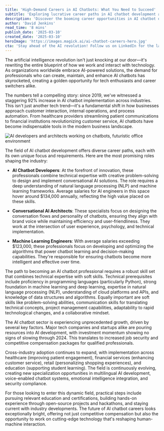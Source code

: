 ```yaml
---
title: 'High-Demand Careers in AI Chatbots: What You Need to Succeed'
subtitle: 'Exploring lucrative career paths in AI chatbot development and the skills needed to excel'
description: 'Discover the booming career opportunities in AI chatbot development, where professionals can earn $130,000+ annually. Learn about the essential skills, emerging specializations, and practical steps to break into this rapidly growing field that's reshaping how businesses interact with technology.'
author: 'David Jenkins'
read_time: '8 mins'
publish_date: '2025-03-10'
created_date: '2025-03-10'
heroImage: 'https://images.magick.ai/ai-chatbot-careers-hero.jpg'
cta: 'Stay ahead of the AI revolution! Follow us on LinkedIn for the latest insights, job opportunities, and expert perspectives in AI chatbot development. Join our community of innovators shaping the future of human-machine interaction.'
---
```


The artificial intelligence revolution isn't just knocking at our door—it's rewriting the entire blueprint of how we work and interact with technology. As organizations worldwide embrace AI-powered solutions, the demand for professionals who can create, maintain, and enhance AI chatbots has skyrocketed, creating a golden opportunity for tech enthusiasts and career switchers alike.

The numbers tell a compelling story: since 2019, we've witnessed a staggering 92% increase in AI chatbot implementation across industries. This isn't just another tech trend—it's a fundamental shift in how businesses approach customer interaction, internal operations, and process automation. From healthcare providers streamlining patient communications to financial institutions revolutionizing customer service, AI chatbots have become indispensable tools in the modern business landscape.

![AI developers and architects working on chatbots, futuristic office environment](https://images.magick.ai/ai-chatbot-careers-inline.jpg)

The field of AI chatbot development offers diverse career paths, each with its own unique focus and requirements. Here are the most promising roles shaping the industry:

- **AI Chatbot Developers**: At the forefront of innovation, these professionals combine technical expertise with creative problem-solving to design and implement conversational AI solutions. The role requires a deep understanding of natural language processing (NLP) and machine learning frameworks. Average salaries for AI engineers in this space hover around $134,000 annually, reflecting the high value placed on these skills.

- **Conversational AI Architects**: These specialists focus on designing the conversation flows and personality of chatbots, ensuring they align with brand voice while maintaining efficiency and user-friendliness. They work at the intersection of user experience, psychology, and technical implementation.

- **Machine Learning Engineers**: With average salaries exceeding $123,000, these professionals focus on developing and optimizing the algorithms that power chatbot learning and decision-making capabilities. They're responsible for ensuring chatbots become more intelligent and effective over time.

The path to becoming an AI chatbot professional requires a robust skill set that combines technical expertise with soft skills. Technical prerequisites include proficiency in programming languages (particularly Python), strong foundation in machine learning and deep learning, expertise in natural language processing (NLP), understanding of cloud platforms and APIs, and knowledge of data structures and algorithms. Equally important are soft skills like problem-solving abilities, communication skills for translating technical concepts, project management capabilities, adaptability to rapid technological changes, and a collaborative mindset.

The AI chatbot sector is experiencing unprecedented growth, driven by several key factors. Major tech companies and startups alike are pouring resources into AI development, with investment momentum showing no signs of slowing through 2024. This translates to increased job security and competitive compensation packages for qualified professionals.

Cross-industry adoption continues to expand, with implementation across healthcare (improving patient engagement), financial services (enhancing customer service), retail (personalizing shopping experiences), and education (supporting student learning). The field is continuously evolving, creating new specialization opportunities in multilingual AI development, voice-enabled chatbot systems, emotional intelligence integration, and security compliance.

For those looking to enter this dynamic field, practical steps include pursuing relevant education and certifications, building hands-on experience through open-source projects and hackathons, and staying current with industry developments. The future of AI chatbot careers looks exceptionally bright, offering not just competitive compensation but also the opportunity to work on cutting-edge technology that's reshaping human-machine interaction.